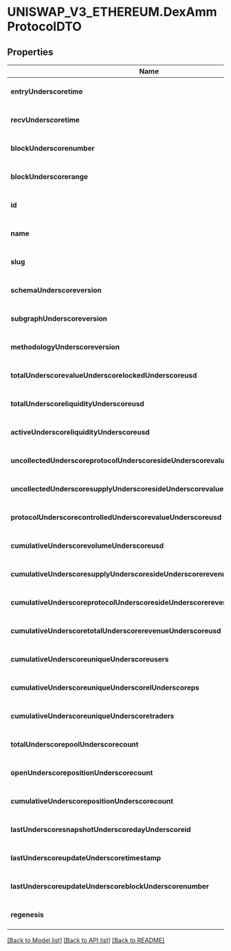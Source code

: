 # UNISWAP_V3_ETHEREUM.DexAmmProtocolDTO

## Properties
Name | Type | Description | Notes
------------ | ------------- | ------------- | -------------
**entryUnderscoretime** | **string** |  | [optional] [default to null]
**recvUnderscoretime** | **string** |  | [optional] [default to null]
**blockUnderscorenumber** | **integer** |  | [optional] [default to null]
**blockUnderscorerange** | **string** |  | [optional] [default to null]
**id** | **string** |  | [optional] [default to null]
**name** | **string** |  | [optional] [default to null]
**slug** | **string** |  | [optional] [default to null]
**schemaUnderscoreversion** | **string** |  | [optional] [default to null]
**subgraphUnderscoreversion** | **string** |  | [optional] [default to null]
**methodologyUnderscoreversion** | **string** |  | [optional] [default to null]
**totalUnderscorevalueUnderscorelockedUnderscoreusd** | **string** |  | [optional] [default to null]
**totalUnderscoreliquidityUnderscoreusd** | **string** |  | [optional] [default to null]
**activeUnderscoreliquidityUnderscoreusd** | **string** |  | [optional] [default to null]
**uncollectedUnderscoreprotocolUnderscoresideUnderscorevalueUnderscoreusd** | **string** |  | [optional] [default to null]
**uncollectedUnderscoresupplyUnderscoresideUnderscorevalueUnderscoreusd** | **string** |  | [optional] [default to null]
**protocolUnderscorecontrolledUnderscorevalueUnderscoreusd** | **string** |  | [optional] [default to null]
**cumulativeUnderscorevolumeUnderscoreusd** | **string** |  | [optional] [default to null]
**cumulativeUnderscoresupplyUnderscoresideUnderscorerevenueUnderscoreusd** | **string** |  | [optional] [default to null]
**cumulativeUnderscoreprotocolUnderscoresideUnderscorerevenueUnderscoreusd** | **string** |  | [optional] [default to null]
**cumulativeUnderscoretotalUnderscorerevenueUnderscoreusd** | **string** |  | [optional] [default to null]
**cumulativeUnderscoreuniqueUnderscoreusers** | **integer** |  | [optional] [default to null]
**cumulativeUnderscoreuniqueUnderscorelUnderscoreps** | **integer** |  | [optional] [default to null]
**cumulativeUnderscoreuniqueUnderscoretraders** | **integer** |  | [optional] [default to null]
**totalUnderscorepoolUnderscorecount** | **integer** |  | [optional] [default to null]
**openUnderscorepositionUnderscorecount** | **integer** |  | [optional] [default to null]
**cumulativeUnderscorepositionUnderscorecount** | **integer** |  | [optional] [default to null]
**lastUnderscoresnapshotUnderscoredayUnderscoreid** | **integer** |  | [optional] [default to null]
**lastUnderscoreupdateUnderscoretimestamp** | **string** |  | [optional] [default to null]
**lastUnderscoreupdateUnderscoreblockUnderscorenumber** | **string** |  | [optional] [default to null]
**regenesis** | **boolean** |  | [optional] [default to null]

[[Back to Model list]](../README.md#documentation-for-models) [[Back to API list]](../README.md#documentation-for-api-endpoints) [[Back to README]](../README.md)


